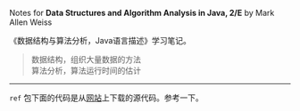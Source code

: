 Notes for **Data Structures and Algorithm Analysis in Java, 2/E** by Mark Allen Weiss

《数据结构与算法分析，Java语言描述》学习笔记。

> 数据结构，组织大量数据的方法  
> 算法分析，算法运行时间的估计


---
`ref` 包下面的代码是从[网站](http://users.cis.fiu.edu/~weiss/dsaajava3/code/)上下载的源代码。参考一下。
